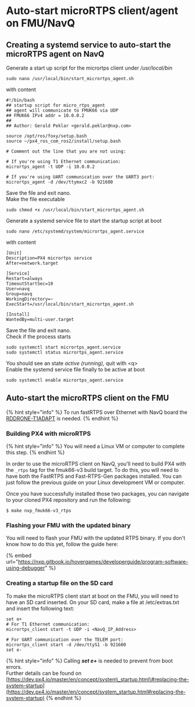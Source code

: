 # Auto-start microRTPS client/agent on FMU/NavQ

## Creating a systemd service to auto-start the microRTPS agent on NavQ

Generate a start up script for the micrortps client under _/usr/local/bin_

```text
sudo nano /usr/local/bin/start_micrortps_agent.sh
```

with content

```text
#!/bin/bash
## startup script for micro_rtps_agent
## agent will communicate to FMUK66 via UDP
## FMUK66 IPv4 addr = 10.0.0.2 
##
## Author: Gerald Peklar <gerald.peklar@nxp.com>  

source /opt/ros/foxy/setup.bash
source ~/px4_ros_com_ros2/install/setup.bash

# Comment out the line that you are not using:

# If you're using T1 Ethernet communication:
micrortps_agent -t UDP -i 10.0.0.2

# If you're using UART communication over the UART3 port:
micrortps_agent -d /dev/ttymxc2 -b 921600
```

Save the file and exit nano.  
Make the file executable

```text
sudo chmod +x /usr/local/bin/start_micrortps_agent.sh
```

Generate a systemd service file to start the startup script at boot

```text
sudo nano /etc/systemd/system/micrortps_agent.service
```

with content

```text
[Unit]
Description=PX4 micrortps service
After=network.target

[Service]
Restart=always
TimeoutStartSec=10
User=navq
Group=navq
WorkingDirectory=~
ExecStart=/usr/local/bin/start_micrortps_agent.sh

[Install]
WantedBy=multi-user.target
```

Save the file and exit nano.  
Check if the process starts 

```text
sudo systemctl start micrortps_agent.service
sudo systemctl status micrortps_agent.service
```

You should see an state _active \(running\),_ quit with &lt;q&gt;  
Enable the systemd service file finally to be active at boot

```text
sudo systemctl enable micrortps_agent.service
```

##  Auto-start the microRTPS client on the FMU

{% hint style="info" %}
To run fastRTPS over Ethernet with NavQ board the [RDDRONE-T1ADAPT](../../../navq-add-on-modules/100baset1-2-wire-automotive-ethernet-media-converter.md) is needed.
{% endhint %}

### Building PX4 with microRTPS

{% hint style="info" %}
You will need a Linux VM or computer to complete this step.
{% endhint %}

In order to use the microRTPS client on NavQ, you'll need to build PX4 with the `_rtps` tag for the fmuk66-v3 build target. To do this, you will need to have both the FastRTPS and Fast-RTPS-Gen packages installed. You can just follow the previous guide on your Linux development VM or computer.

Once you have successfully installed those two packages, you can navigate to your cloned PX4 repository and run the following:

```text
$ make nxp_fmuk66-v3_rtps
```

### Flashing your FMU with the updated binary

You will need to flash your FMU with the updated RTPS binary. If you don't know how to do this yet, follow the guide here:

{% embed url="https://nxp.gitbook.io/hovergames/developerguide/program-software-using-debugger" %}

### Creating a startup file on the SD card

To make the microRTPS client start at boot on the FMU, you will need to have an SD card inserted. On your SD card, make a file at /etc/extras.txt and insert the following text:

```text
set e+
# For T1 Ethernet communication:
micrortps_client start -t UDP -i <NavQ_IP_Address>

# For UART communication over the TELEM port:
micrortps_client start -d /dev/ttyS1 -b 921600
set e-
```

{% hint style="info" %}
Calling _**set e+**_  is needed to prevent from boot errors.   
Further details can be found on [https://dev.px4.io/master/en/concept/system\_startup.html\#replacing-the-system-startup](https://dev.px4.io/master/en/concept/system_startup.html#replacing-the-system-startup)
{% endhint %}

